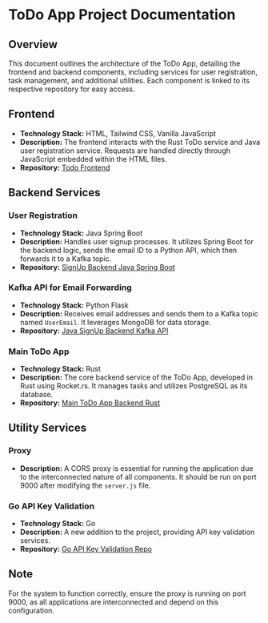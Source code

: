 # ToDo App Project Documentation

## Overview

This document outlines the architecture of the ToDo App, detailing the frontend and backend components, including services for user registration, task management, and additional utilities. Each component is linked to its respective repository for easy access.

## Frontend

- **Technology Stack:** HTML, Tailwind CSS, Vanilla JavaScript
- **Description:** The frontend interacts with the Rust ToDo service and Java user registration service. Requests are handled directly through JavaScript embedded within the HTML files.
- **Repository:** [Todo Frontend](https://github.com/Devesh-N/Todo-Frontend.git)

## Backend Services

### User Registration

- **Technology Stack:** Java Spring Boot
- **Description:** Handles user signup processes. It utilizes Spring Boot for the backend logic, sends the email ID to a Python API, which then forwards it to a Kafka topic.
- **Repository:** [SignUp Backend Java Spring Boot](https://github.com/Devesh-N/todo_register_java.git)

### Kafka API for Email Forwarding

- **Technology Stack:** Python Flask
- **Description:** Receives email addresses and sends them to a Kafka topic named `UserEmail`. It leverages MongoDB for data storage.
- **Repository:** [Java SignUp Backend Kafka API](https://github.com/Devesh-N/python_kafka_todo.git)

### Main ToDo App

- **Technology Stack:** Rust
- **Description:** The core backend service of the ToDo App, developed in Rust using Rocket.rs. It manages tasks and utilizes PostgreSQL as its database.
- **Repository:** [Main ToDo App Backend Rust](https://github.com/Devesh-N/rust-todo-app.git)

## Utility Services

### Proxy

- **Description:** A CORS proxy is essential for running the application due to the interconnected nature of all components. It should be run on port 9000 after modifying the `server.js` file.

### Go API Key Validation

- **Technology Stack:** Go
- **Description:** A new addition to the project, providing API key validation services.
- **Repository:** [Go API Key Validation Repo](https://github.com/Devesh-N/go-api-validation.git)

## Note

For the system to function correctly, ensure the proxy is running on port 9000, as all applications are interconnected and depend on this configuration.
